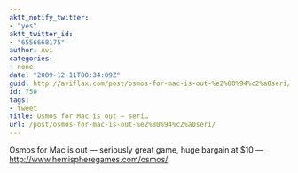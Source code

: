 ```yaml
---
aktt_notify_twitter:
- "yes"
aktt_twitter_id:
- "6556668175"
author: Avi
categories:
- none
date: "2009-12-11T00:34:09Z"
guid: http://aviflax.com/post/osmos-for-mac-is-out-%e2%80%94%c2%a0seri/
id: 750
tags:
- tweet
title: Osmos for Mac is out — seri…
url: /post/osmos-for-mac-is-out-%e2%80%94%c2%a0seri/
---
```

Osmos for Mac is out — seriously great game, huge bargain at $10 — <a href="http://www.hemispheregames.com/osmos/" rel="nofollow">http://www.hemispheregames.com/osmos/</a>